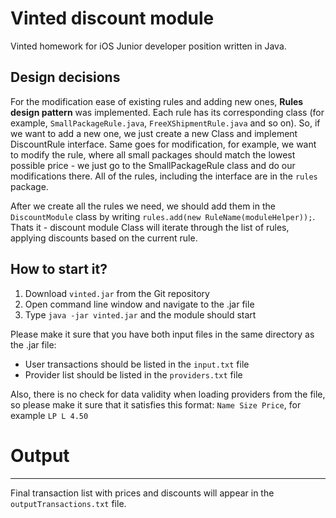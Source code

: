 # Vinted discount module

Vinted homework for iOS Junior developer position written in Java.

Design decisions
----------------------------
For the modification ease of existing rules and adding new ones, **Rules design pattern** was implemented. Each rule has its corresponding class (for example, ```SmallPackageRule.java```, ```FreeXShipmentRule.java``` and so on). So, if we want to add a new one, we just create a new Class and implement DiscountRule interface. Same goes for modification, for example, we want to modify the rule, where all small packages should match the lowest possible price - we just go to the SmallPackageRule class and do our modifications there. All of the rules, including the interface are in the ```rules``` package.

After we create all the rules we need, we should add them in the ```DiscountModule``` class by writing ```rules.add(new RuleName(moduleHelper));```. Thats it - discount module Class will iterate through the list of rules, applying discounts based on the current rule.

How to start it?
----------------------------
1. Download ```vinted.jar``` from the Git repository
2. Open command line window and navigate to the .jar file
3. Type ```java -jar vinted.jar``` and the module should start

Please make it sure that you have both input files in the same directory as the .jar file:
- User transactions should be listed in the ```input.txt``` file
- Provider list should be listed in the ```providers.txt``` file

Also, there is no check for data validity when loading providers from the file, so please make it sure that it satisfies this format:
```Name Size Price```, for example ```LP L 4.50```

# Output
----------------------------
Final transaction list with prices and discounts will appear in the ```outputTransactions.txt``` file.
